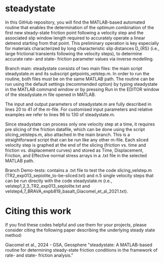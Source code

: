 # steadystate
In this GitHub repository, you will find the MATLAB-based automated routine that enables the determination of the optimum combination of the first new steady-state friction point following a velocity step and the associated slip window length required to accurately operate a linear detrend starting from that point. This preliminary operation is key especially for materials characterized by long characteristic slip distances D_{RS} (i.e., large frictional transients following the velocity steps), to determine accurate rate- and state- friction parameter values via inverse modelling.

Branch main: 
steadystate consists of two main files:
the main script steadystate.m and its subscript getpoints_velstep.m.
In order to run the routine, both files must be on the same MATLAB path. 
The routine can be run using the default settings (recommended option) by typing steadystate in the MATLAB command window or by pressing Run in the EDITOR window of the steadystate.m file opened in MATLAB.

The input and output parameters of steadystate.m are fully described in lines 20 to 41 of the m-file.
For customised input parameters and relative examples we refer to lines 96 to 130 of steadystate.m. 

Since steadystate can process only one velocity step at a time, it requires pre slicing of the friction datafile, which can be done using the script slicing_velsteps.m, also attached in the main branch. 
This is a straightforward script that can be run like any other m-file.
Each sliced velocity step is graphed at the end of the slicing (friction vs. time and friction vs. displacement curves) and stored as Time, Displacement, Friction, and Effective normal stress arrays in a .txt file in the selected MATLAB path.

Branch Demo-tests: contains a .txt file to test the code slicing_velstep.m (TR2_exp013_sepiolite_to-be-sliced.txt) and n.5 single velocity steps that can be run directly with the code steadystate.m (i.e., velstep1,2,3_TR2_exp013_sepiolite.txt and velstep4,7_BRAVA_expb819_basalt_Giacomel_et_al_2021.txt).

# Citing this work
If you find these codes helpful and use them for your projects, please consider citing the following paper describing the underlying steady state method:

Giacomel et al., 2024 - GSA, Geosphere 
"steadystate: A MATLAB-based routine for determining steady-state friction conditions in the framework of rate- and state- friction analysis."

